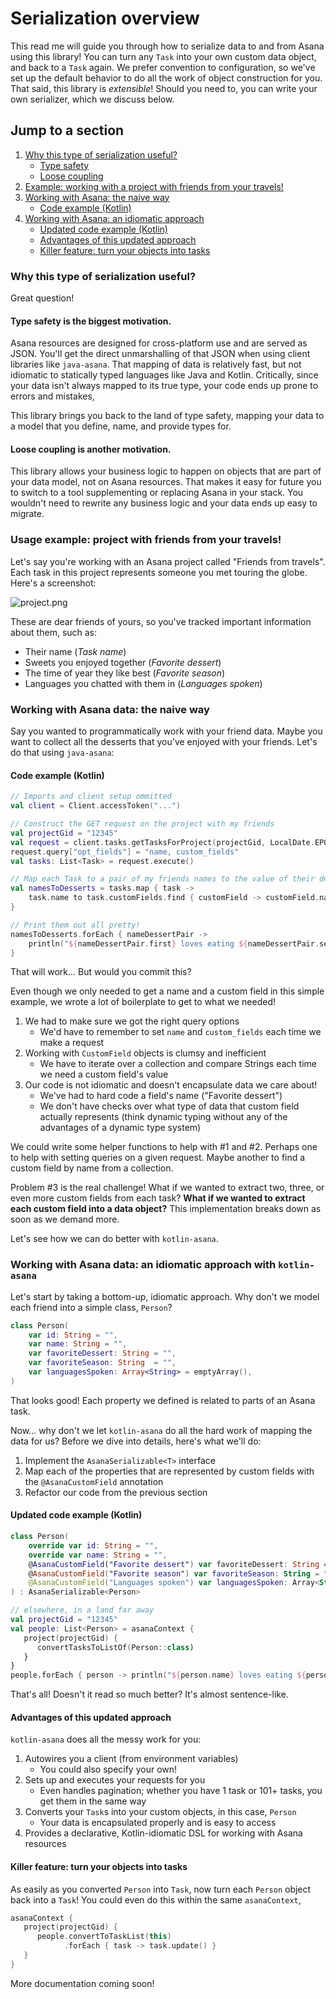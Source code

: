# Serialization overview
This read me will guide you through how to serialize data to and from Asana using this library! You can turn any `Task`
into your own custom data object, and back to a `Task` again. We prefer convention to configuration, so we've set up the
default behavior to do all the work of object construction for you. That said, this library is _extensible_! Should you
need to, you can write your own serializer, which we discuss below.

## Jump to a section
1. [Why this type of serialization useful?](#why-this-type-of-serialization-useful)
   * [Type safety](#type-safety-is-the-biggest-motivation)
   * [Loose coupling](#loose-coupling-is-another-motivation)
2. [Example: working with a project with friends from your travels!](#usage-example-project-with-friends-from-your-travels)
3. [Working with Asana: the naive way](#working-with-asana-data-the-naive-way)
   * [Code example (Kotlin)](#code-example-kotlin)
4. [Working with Asana: an idiomatic approach](#working-with-asana-data-an-idiomatic-approach-with-kotlin-asana)
   * [Updated code example (Kotlin)](#updated-code-example-kotlin)
   * [Advantages of this updated approach](#advantages-of-this-updated-approach)
   * [Killer feature: turn your objects into tasks](#killer-feature-turn-your-objects-into-tasks)

### Why this type of serialization useful?
Great question!

#### Type safety is the biggest motivation. 
Asana resources are designed for cross-platform use and are served as JSON. You'll get the direct unmarshalling of that 
JSON when using client libraries like `java-asana`. That mapping of data is relatively fast, but not idiomatic to 
statically typed languages like Java and Kotlin. Critically, since your data isn't always mapped to its true type, your
code ends up prone to errors and mistakes,

This library brings you back to the land of type safety, mapping your data to a model that you define, name, and 
provide types for. 

#### Loose coupling is another motivation.
This library allows your business logic to happen on objects that are part of your data model, not on Asana resources.
That makes it easy for future you to switch to a tool supplementing or replacing Asana in your stack. You wouldn't need
to rewrite any business logic and your data ends up easy to migrate.

### Usage example: project with friends from your travels!
Let's say you're working with an Asana project called "Friends from travels". Each task in this project represents 
someone you met touring the globe. Here's a screenshot:

![project.png](../../../../../resources/images/example-asana-people-project.png 'Screenshot of an Asana project with
tasks representing various people, with these columns: "Task name", "Favorite dessert", "Favorite season", and 
"Languages spoken"')

These are dear friends of yours, so you've tracked important information about them, such as:
* Their name (_Task name_)
* Sweets you enjoyed together (_Favorite dessert_)
* The time of year they like best (_Favorite season_)
* Languages you chatted with them in (_Languages spoken_)

### Working with Asana data: the naive way
Say you wanted to programmatically work with your friend data. Maybe you want to collect all the desserts that you've
enjoyed with your friends. Let's do that using `java-asana`:

#### Code example (Kotlin)
```kotlin
// Imports and client setup ommitted
val client = Client.accessToken("...")

// Construct the GET request on the project with my friends
val projectGid = "12345"
val request = client.tasks.getTasksForProject(projectGid, LocalDate.EPOCH.toString())
request.query["opt_fields"] = "name, custom_fields"
val tasks: List<Task> = request.execute()

// Map each Task to a pair of my friends names to the value of their dessert custom field 
val namesToDesserts = tasks.map { task ->
    task.name to task.customFields.find { customField -> customField.name == "Favorite dessert" }?.textValue
}

// Print them out all pretty!
namesToDesserts.forEach { nameDessertPair ->
    println("${nameDessertPair.first} loves eating ${nameDessertPair.second}!")
}
```
That will work... But would you commit this?

Even though we only needed to get a name and a custom field in this simple example, we wrote a lot of boilerplate to get
to what we needed!
1. We had to make sure we got the right query options 
   * We'd have to remember to set `name` and `custom_fields` each time we make a request 
2. Working with `CustomField` objects is clumsy and inefficient
   * We have to iterate over a collection and compare Strings each time we need a custom field's value
3. Our code is not idiomatic and doesn't encapsulate data we care about! 
   * We've had to hard code a field's name ("Favorite dessert")
   * We don't have checks over what type of data that custom field actually represents (think dynamic typing without any
of the advantages of a dynamic type system) 

We could write some helper functions to help with #1 and #2. Perhaps one to help with setting queries on a given 
request. Maybe another to find a custom field by name from a collection. 

Problem #3 is the real challenge! What if we wanted to extract two, three, or even more custom fields from each task? 
**What if we wanted to extract each custom field into a data object?** This implementation breaks down as soon as we 
demand more.

Let's see how we can do better with `kotlin-asana`.

### Working with Asana data: an idiomatic approach with `kotlin-asana`
Let's start by taking a bottom-up, idiomatic approach. Why don't we model each friend into a simple class, `Person`?
```kotlin
class Person(
    var id: String = "",
    var name: String = "",
    var favoriteDessert: String = "",
    var favoriteSeason: String  = "",
    var languagesSpoken: Array<String> = emptyArray(),
)
```
That looks good! Each property we defined is related to parts of an Asana task. 

Now... why don't we let `kotlin-asana` do all the hard work of mapping the data for us? Before we dive into details,
here's what we'll do:
1. Implement the `AsanaSerializable<T>` interface
2. Map each of the properties that are represented by custom fields with the `@AsanaCustomField` annotation
3. Refactor our code from the previous section

#### Updated code example (Kotlin)
```kotlin
class Person(
    override var id: String = "",
    override var name: String = "",
    @AsanaCustomField("Favorite dessert") var favoriteDessert: String = "",
    @AsanaCustomField("Favorite season") var favoriteSeason: String = "",
    @AsanaCustomField("Languages spoken") var languagesSpoken: Array<String> = emptyArray(),
) : AsanaSerializable<Person>

// elsewhere, in a land far away
val projectGid = "12345"
val people: List<Person> = asanaContext {
   project(projectGid) {
      convertTasksToListOf(Person::class)
   }
}
people.forEach { person -> println("${person.name} loves eating ${person.favoriteDessert}!")}
```
That's all! Doesn't it read so much better? It's almost sentence-like.

#### Advantages of this updated approach
`kotlin-asana` does all the messy work for you:
1. Autowires you a client (from environment variables)
   * You could also specify your own!
2. Sets up and executes your requests for you
   * Even handles pagination; whether you have 1 task or 101+ tasks, you get them in the same way
3. Converts your `Task`s into your custom objects, in this case, `Person` 
   * Your data is encapsulated properly and is easy to access
4. Provides a declarative, Kotlin-idiomatic DSL for working with Asana resources

#### Killer feature: turn your objects into tasks
As easily as you converted `Person` into `Task`, now turn each `Person` object back into a `Task`! You could even do 
this within the same `asanaContext`,

```kotlin
asanaContext {
   project(projectGid) {
      people.convertToTaskList(this)
            .forEach { task -> task.update() }
   }
}
```

More documentation coming soon!

